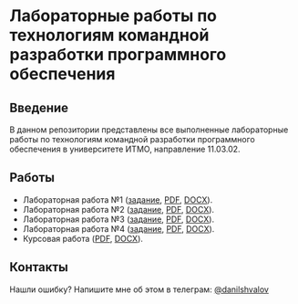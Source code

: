 # Лабораторные работы по технологиям командной разработки программного обеспечения

## Введение

В данном репозитории представлены все выполненные лабораторные работы по технологиям командной разработки программного обеспечения в университете ИТМО, направление 11.03.02.

## Работы

- Лабораторная работа №1 ([задание](labs/lab-1/task.pdf), [PDF](labs/lab-1/lab.pdf), [DOCX](labs/lab-1/lab.docx)).
- Лабораторная работа №2 ([задание](labs/lab-2/task.pdf), [PDF](labs/lab-2/lab.pdf), [DOCX](labs/lab-2/lab.docx)).
- Лабораторная работа №3 ([задание](labs/lab-3/task.pdf), [PDF](labs/lab-3/lab.pdf), [DOCX](labs/lab-3/lab.docx)).
- Лабораторная работа №4 ([задание](labs/lab-4/task.pdf), [PDF](labs/lab-4/lab.pdf), [DOCX](labs/lab-4/lab.docx)).
- Курсовая работа ([PDF](coursework/coursework.pdf), [DOCX](coursework/coursework.docx)).

## Контакты

Нашли ошибку? Напишите мне об этом в телеграм:
[@danilshvalov](https://t.me/danilshvalov)
